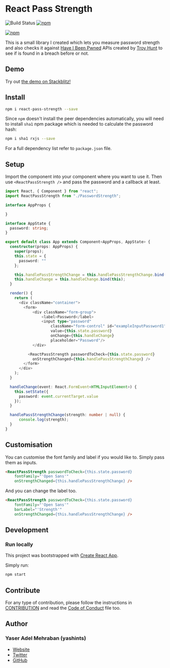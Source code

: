 # React Pass Strength

![Build Status](https://travis-ci.com/yashints/react-pass-strength.svg?branch=master)
[![npm](https://img.shields.io/npm/l/express.svg?maxAge=2592000)](/LICENSE)

[![npm](https://img.shields.io/badge/stackblitz-online-orange.svg)](https://stackblitz.com/edit/react-pass-strength-sample)

This is a small library I created which lets you measure password strength and also checks it against [Have I Been Pwned](https://haveibeenpwned.com/API/v2) APIs created by [Troy Hunt](https://www.troyhunt.com/) to see if is found in a breach before or not.

## Demo
Try out [the demo on Stackblitz!](https://stackblitz.com/edit/react-pass-strength-sample)

## Install

```bash
npm i react-pass-strength --save
```

Since `npm` doesn't install the peer dependencies automatically, you will need to install `sha1` npm package which is needed to calculate the password hash:

```bash
npm i sha1 rxjs --save
```

For a full dependency list refer to `package.json` file.

## Setup
Import the component into your component where you want to use it. Then use `<ReactPassStrength />` and pass the password and a callback at least.

```ts
import React, { Component } from "react";
import ReactPassStrength from "./PasswordStrength";

interface AppProps {

}

interface AppState {
  password: string;
}

export default class App extends Component<AppProps, AppState> {
  constructor(props: AppProps) {
    super(props);
    this.state = {
      password: ""
    };

    this.handlePassStrengthChange = this.handlePassStrengthChange.bind(this);
    this.handleChange = this.handleChange.bind(this);
  }

  render() {
    return (
      <div className="container">
        <form>
            <div className="form-group">
                <label>Password</label>
                <input type="password" 
                    className="form-control" id="exampleInputPassword1" 
                    value={this.state.password}
                    onChange={this.handleChange}
                    placeholder="Password"/>
            </div>

          <ReactPassStrength passwordToCheck={this.state.password} 
            onStrengthChanged={this.handlePassStrengthChange} />
        </form>
      </div>
    );
  }

  handleChange(event: React.FormEvent<HTMLInputElement>) {
    this.setState({
      password: event.currentTarget.value
    });
  }

  handlePassStrengthChange(strength: number | null) {
      console.log(strength);
  }
}
```

## Customisation

You can customise the font family and label if you would like to. Simply pass them as inputs.

```html
<ReactPassStrength passwordToCheck={this.state.password} 
    fontFamily="'Open Sans'"
    onStrengthChanged={this.handlePassStrengthChange} />
```

And you can change the label too.

```html
<ReactPassStrength passwordToCheck={this.state.password} 
    fontFamily="'Open Sans'"
    barLabel="'Strength'"
    onStrengthChanged={this.handlePassStrengthChange} />
```

## Development

### Run locally
This project was bootstrapped with [Create React App](https://github.com/facebook/create-react-app).

Simply run:

```bash
npm start
```

## Contribute
For any type of contribution, please follow the instructions in [CONTRIBUTION](./Contribution.md) and read the [Code of Conduct](./CC.md) file too.

## Author
### Yaser Adel Mehraban (yashints)
* [Website](https://mehraban.com.au)
* [Twitter](https://twitter.com/yashints)
* [GitHub](https://github.com/yashints)